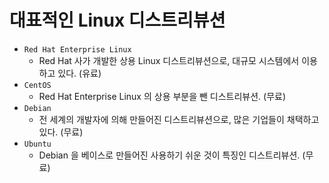 # 대표적인 Linux 디스트리뷰션

- `Red Hat Enterprise Linux`
  - Red Hat 사가 개발한 상용 Linux 디스트리뷰션으로, 대규모 시스템에서 이용하고 있다. (유료)
- `CentOS` 
  - Red Hat Enterprise Linux 의 상용 부분을 뺀 디스트리뷰션. (무료)
- `Debian`
  - 전 세계의 개발자에 의해 만들어진 디스트리뷰션으로, 많은 기업들이 채택하고 있다. (무료)
- `Ubuntu`
  - Debian 을 베이스로 만들어진 사용하기 쉬운 것이 특징인 디스트리뷰션. (무료)
